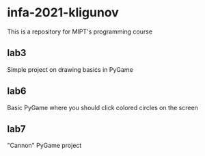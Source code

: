 # infa-2021-kligunov

This is a repository for MIPT's programming course

## lab3

Simple project on drawing basics in PyGame

## lab6

Basic PyGame where you should click colored circles on the screen

## lab7

"Cannon" PyGame project